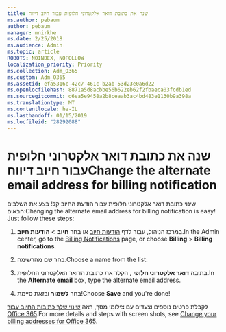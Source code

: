 ```yaml
---
title: שנה את כתובת דואר אלקטרוני חלופית עבור חיוב דיווח
ms.author: pebaum
author: pebaum
manager: mnirkhe
ms.date: 2/25/2018
ms.audience: Admin
ms.topic: article
ROBOTS: NOINDEX, NOFOLLOW
localization_priority: Priority
ms.collection: Adm_O365
ms.custom: Adm_O365
ms.assetid: efa5316c-42c7-461c-b2ab-53d23e0a6d22
ms.openlocfilehash: 8871a5d8acbbe56b622eb62f2fbaeca03fcdb1ed
ms.sourcegitcommit: d6ea5e9458a2b8ceaab3ac4bd483e1130b9a398a
ms.translationtype: MT
ms.contentlocale: he-IL
ms.lasthandoff: 01/15/2019
ms.locfileid: "28292088"
---
```

# <a name="change-the-alternate-email-address-for-billing-notification"></a><span data-ttu-id="e8f34-102">שנה את כתובת דואר אלקטרוני חלופית עבור חיוב דיווח</span><span class="sxs-lookup"><span data-stu-id="e8f34-102">Change the alternate email address for billing notification</span></span>

<span data-ttu-id="e8f34-p101">שינוי כתובת דואר אלקטרוני חלופית עבור הודעת החיוב קל! בצע את השלבים הבאים:</span><span class="sxs-lookup"><span data-stu-id="e8f34-p101">Changing the alternate email address for billing notification is easy! Just follow these steps:</span></span>
  
1. <span data-ttu-id="e8f34-105">במרכז הניהול, עבור לדף [הודעות חיוב](https://go.microsoft.com/fwlink/p/?linkid=853212) או בחר **חיוב** \> **הודעות חיוב**.</span><span class="sxs-lookup"><span data-stu-id="e8f34-105">In the Admin center, go to the [Billing Notifications](https://go.microsoft.com/fwlink/p/?linkid=853212) page, or choose **Billing** \> **Billing notifications**.</span></span>
    
2. <span data-ttu-id="e8f34-106">בחר שם מהרשימה.</span><span class="sxs-lookup"><span data-stu-id="e8f34-106">Choose a name from the list.</span></span>
    
3. <span data-ttu-id="e8f34-107">בתיבה **דואר אלקטרוני חלופי** , הקלד את כתובת הדואר האלקטרוני החלופית.</span><span class="sxs-lookup"><span data-stu-id="e8f34-107">In the **Alternate email** box, type the alternate email address.</span></span> 
    
4. <span data-ttu-id="e8f34-108">בחר **לשמור** ובזאת סיימת!</span><span class="sxs-lookup"><span data-stu-id="e8f34-108">Choose **Save** and you're done!</span></span> 
    
<span data-ttu-id="e8f34-109">לקבלת פרטים נוספים וצעדים עם צילומי מסך, ראה [שינוי שלך כתובות החיוב עבור Office 365](https://support.office.com/en-us/article/Change-your-billing-addresses-for-Office-365-for-business-a25c10d6-c1e9-4299-9185-25178df9eba6).</span><span class="sxs-lookup"><span data-stu-id="e8f34-109">For more details and steps with screen shots, see [Change your billing addresses for Office 365](https://support.office.com/en-us/article/Change-your-billing-addresses-for-Office-365-for-business-a25c10d6-c1e9-4299-9185-25178df9eba6).</span></span>
  

